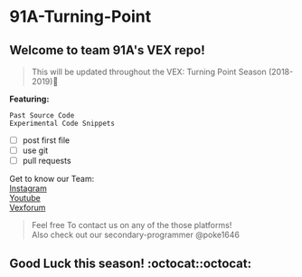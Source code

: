 # 91A-Turning-Point
## Welcome to team 91A's VEX repo!
>This will be updated throughout the VEX: Turning Point Season (2018-2019):round_pushpin:

**Featuring:**
```
Past Source Code
Experimental Code Snippets
```

- [ ] post first file
- [ ] use git
- [ ] pull requests

Get to know our Team:\
[Instagram](https://www.instagram.com/91archangel/)\
[Youtube](https://www.youtube.com/watch?v=P2EfvA1IX8M)\
[Vexforum](https://www.vexforum.com/index.php/member/2485-colossus)
>Feel free To contact us on any of the those platforms!\
>Also check out our secondary-programmer @poke1646

## Good Luck this season! :octocat::octocat:
